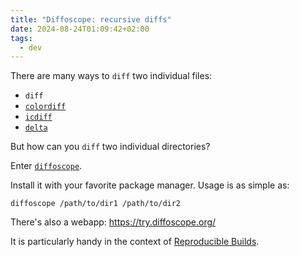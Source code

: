 ```yaml
---
title: "Diffoscope: recursive diffs"
date: 2024-08-24T01:09:42+02:00
tags:
  - dev
---
```


There are many ways to `diff` two individual files:

- `diff`
- [`colordiff`](https://www.colordiff.org/)
- [`icdiff`](https://github.com/jeffkaufman/icdiff)
- [`delta`](https://github.com/dandavison/delta)

But how can you `diff` two individual directories?


Enter [`diffoscope`](https://diffoscope.org/).

Install it with your favorite package manager. Usage is as simple as:

```shell
diffoscope /path/to/dir1 /path/to/dir2
```

There's also a webapp: https://try.diffoscope.org/

It is particularly handy in the context of [Reproducible
Builds](https://reproducible-builds.org/).
